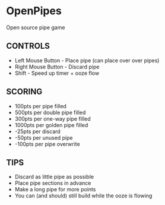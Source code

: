 # OpenPipes
Open source pipe game
## CONTROLS
* Left Mouse Button - Place pipe (can place over over pipes)
* Right Mouse Button - Discard pipe
* Shift - Speed up timer + ooze flow

## SCORING
* 100pts per pipe filled
* 500pts per double pipe filled
* 300pts per one-way pipe filled
* 1000pts per golden pipe filled
* -25pts per discard
* -50pts per unused pipe
* -100pts per pipe overwrite

## TIPS
* Discard as little pipe as possible
* Place pipe sections in advance
* Make a long pipe for more points
* You can (and should) still build while the ooze is flowing
